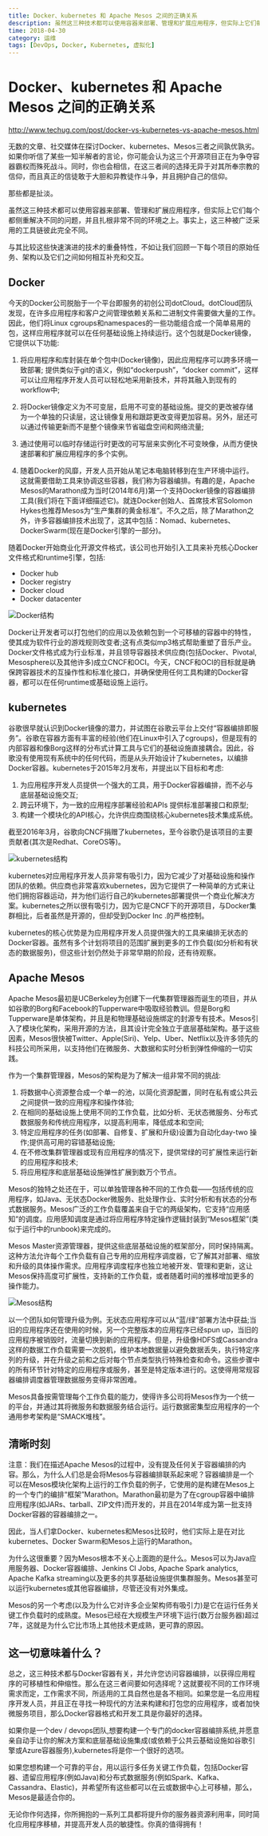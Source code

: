 ```yaml
---
title: Docker、kubernetes 和 Apache Mesos 之间的正确关系
description: 虽然这三种技术都可以使用容器来部署、管理和扩展应用程序，但实际上它们每个都侧重解决不同的问题，并且扎根非常不同的环境之上。
time: 2018-04-30
category: 运维
tags: [DevOps, Docker, Kubernetes, 虚拟化]
---
```


# Docker、kubernetes 和 Apache Mesos 之间的正确关系

<http://www.techug.com/post/docker-vs-kubernetes-vs-apache-mesos.html>

无数的文章、社交媒体在探讨Docker、kubernetes、Mesos三者之间孰优孰劣。如果你听信了某些一知半解者的言论，你可能会认为这三个开源项目正在为争夺容器霸权而殊死战斗。同时，你也会相信，在这三者间的选择无异于对其所奉宗教的信仰，而且真正的信徒敢于大胆和异教徒作斗争，并且拥护自己的信仰。

那些都是扯淡。

虽然这三种技术都可以使用容器来部署、管理和扩展应用程序，但实际上它们每个都侧重解决不同的问题，并且扎根非常不同的环境之上。事实上，这三种被广泛采用的工具链彼此完全不同。

与其比较这些快速演进的技术的重叠特性，不如让我们回顾一下每个项目的原始任务、架构以及它们之间如何相互补充和交互。

## Docker

今天的Docker公司脱胎于一个平台即服务的初创公司dotCloud。dotCloud团队发现，在许多应用程序和客户之间管理依赖关系和二进制文件需要做大量的工作。因此，他们将Linux cgroups和namespaces的一些功能组合成一个简单易用的包，这样应用程序就可以在任何基础设施上持续运行。这个包就是Docker镜像，它提供以下功能:

1. 将应用程序和库封装在单个包中(Docker镜像)，因此应用程序可以跨多环境一致部署;
提供类似于git的语义，例如“dockerpush”，“docker commit”，这样可以让应用程序开发人员可以轻松地采用新技术，并将其融入到现有的workflow中;

2. 将Docker镜像定义为不可变层，启用不可变的基础设施。提交的更改被存储为一个单独的只读层，这让镜像复用和跟踪更改变得更加容易。另外，层还可以通过传输更新而不是整个镜像来节省磁盘空间和网络流量;

3. 通过使用可以临时存储运行时更改的可写层来实例化不可变映像，从而方便快速部署和扩展应用程序的多个实例。

4. 随着Docker的风靡，开发人员开始从笔记本电脑转移到在生产环境中运行。这就需要借助工具来协调这些容器，我们称为容器编排。有趣的是，Apache Mesos的Marathon成为当时(2014年6月)第一个支持Docker镜像的容器编排工具(我们将在下面详细描述它)。就连Docker创始人、首席技术官Solomon Hykes也推荐Mesos为“生产集群的黄金标准”。不久之后，除了Marathon之外，许多容器编排技术出现了，这其中包括：Nomad、kubernetes、DockerSwarm(现在是Docker引擎的一部分)。

随着Docker开始商业化开源文件格式，该公司也开始引入工具来补充核心Docker文件格式和runtime引擎，包括:

* Docker hub
* Docker registry
* Docker cloud
* Docker datacenter

![Docker结构](./files/kubernetes-docker-mesos-docker.png)

​Docker让开发者可以打包他们的应用以及依赖包到一个可移植的容器中的特性，使其成为软件行业的游戏规则改变者;这有点类似mp3格式帮助重塑了音乐产业。Docker文件格式成为行业标准，并且领导容器技术供应商(包括Docker、Pivotal, Mesosphere以及其他许多)成立CNCF和OCI。今天，CNCF和OCI的目标就是确保跨容器技术的互操作性和标准化接口，并确保使用任何工具构建的Docker容器，都可以在任何runtime或基础设施上运行。

## kubernetes

谷歌很早就认识到Docker镜像的潜力，并试图在谷歌云平台上交付“容器编排即服务”。谷歌在容器方面有丰富的经验(他们在Linux中引入了cgroups)，但是现有的内部容器和像Borg这样的分布式计算工具与它们的基础设施直接耦合。因此，谷歌没有使用现有系统中的任何代码，而是从头开始设计了kubernetes，以编排Docker容器。kubernetes于2015年2月发布，并提出以下目标和考虑:

1. 为应用程序开发人员提供一个强大的工具，用于Docker容器编排，而不必与底层基础设施交互;
2. 跨云环境下，为一致的应用程序部署经验和APIs 提供标准部署接口和原型;
3. 构建一个模块化的API核心，允许供应商围绕核心kubernetes技术集成系统。

截至2016年3月，谷歌向CNCF捐赠了kubernetes，至今谷歌仍是该项目的主要贡献者(其次是Redhat、CoreOS等)。

![kubernetes结构](./files/kubernetes-docker-mesos-kubernetes.png)

kubernetes对应用程序开发人员非常有吸引力，因为它减少了对基础设施和操作团队的依赖。供应商也非常喜欢kubernetes，因为它提供了一种简单的方式来让他们拥抱容器运动，并为他们运行自己的kubernetes部署提供一个商业化解决方案。kubernetes之所以很有吸引力，因为它是CNCF下的开源项目，与Docker集群相比，后者虽然是开源的，但却受到Docker Inc .的严格控制。

kubernetes的核心优势是为应用程序开发人员提供强大的工具来编排无状态的Docker容器。虽然有多个计划将项目的范围扩展到更多的工作负载(如分析和有状态的数据服务)，但这些计划仍然处于非常早期的阶段，还有待观察。

## Apache Mesos

Apache Mesos最初是UCBerkeley为创建下一代集群管理器而诞生的项目，并从如谷歌的Borg和Facebook的Tupperware中吸取经验教训。但是Borg和Tupperware是单体架构，并且是和物理基础设施绑定的封源专有技术。Mesos引入了模块化架构，采用开源的方法，且其设计完全独立于底层基础架构。基于这些因素，Mesos很快被Twitter、Apple(Siri)、Yelp、Uber、Netflix以及许多领先的科技公司所采用，以支持他们在微服务、大数据和实时分析到弹性伸缩的一切实践。

作为一个集群管理器，Mesos的架构是为了解决一组非常不同的挑战:

1. 将数据中心资源整合成一个单一的池，以简化资源配置，同时在私有或公共云之间提供一致的应用程序和操作体验;
2. 在相同的基础设施上使用不同的工作负载，比如分析、无状态微服务、分布式数据服务和传统应用程序，以提高利用率，降低成本和空间;
3. 特定应用程序的任务(如部署、自修复、扩展和升级)设置为自动化day-two 操作;提供高可用的容错基础设施;
4. 在不修改集群管理器或现有应用程序的情况下，提供常绿的可扩展性来运行新的应用程序和技术;
5. 将应用程序和底层基础设施弹性扩展到数万个节点。

Mesos的独特之处还在于，可以单独管理各种不同的工作负载——包括传统的应用程序，如Java、无状态Docker微服务、批处理作业、实时分析和有状态的分布式数据服务。Mesos广泛的工作负载覆盖来自于它的两级架构，它支持“应用感知”的调度。应用感知调度是通过将应用程序特定操作逻辑封装到“Mesos框架”(类似于运行中的runbook)来完成的。

Mesos Master资源管理器，提供这些底层基础设施的框架部分，同时保持隔离。这种方法允许每个工作负载有自己专用的应用程序调度器，它了解其对部署、缩放和升级的具体操作需求。应用程序调度程序也独立地被开发、管理和更新，这让Mesos保持高度可扩展性，支持新的工作负载，或者随着时间的推移增加更多的操作能力。

![Mesos结构](./files/kubernetes-docker-mesos-mesos.png)

以一个团队如何管理升级为例。无状态应用程序可以从“蓝/绿”部署方法中获益;当旧的应用程序还在使用的时候，另一个完整版本的应用程序已经spun up，当旧的应用程序被销毁时，流量切换到新的应用程序。但是，升级像HDFS或Cassandra这样的数据工作负载需要一次脱机，维护本地数据量以避免数据丢失，执行特定序列的升级，并在升级之前和之后对每个节点类型执行特殊检查和命令。这些步骤中的所有环节针对特定的应用程序或服务，甚至是特定版本进行的。这使得用常规容器编排调度器管理数据服务变得非常困难。

Mesos具备按需管理每个工作负载的能力，使得许多公司将Mesos作为一个统一的平台，并通过其将微服务和数据服务结合运行。运行数据密集型应用程序的一个通用参考架构是“SMACK堆栈”。

## 清晰时刻

注意：我们在描述Apache Mesos的过程中，没有提及任何关于容器编排的内容。那么，为什么人们总是会将Mesos与容器编排联系起来呢？容器编排是一个可以在Mesos模块化架构上运行的工作负载的例子，它使用的是构建在Mesos上的一个专门的编排“框架”Marathon。Marathon最初是为了在cgroup容器中编排应用程序(如JARs、tarball、ZIP文件)而开发的，并且在2014年成为第一批支持Docker容器的容器编排之一。

因此，当人们拿Docker、kubernetes和Mesos比较时，他们实际上是在对比kubernetes、Docker Swarm和Mesos上运行的Marathon。

为什么这很重要？因为Mesos根本不关心上面跑的是什么。Mesos可以为Java应用服务器、Docker容器编排、Jenkins CI Jobs, Apache Spark analytics, Apache Kafka streaming以及更多的共享基础设施提供集群服务。Mesos甚至可以运行kubernetes或其他容器编排，尽管还没有对外集成。

Mesos的另一个考虑(以及为什么它对许多企业架构师有吸引力)是它在运行任务关键工作负载时的成熟度。Mesos已经在大规模生产环境下运行(数万台服务器)超过7年，这就是为什么它比市场上其他技术更成熟，更可靠的原因。

## 这一切意味着什么？

总之，这三种技术都与Docker容器有关，并允许您访问容器编排，以获得应用程序的可移植性和伸缩性。那么在这三者间要如何选择呢？这就要视不同的工作环境需求而定，工作需求不同，所适用的工具自然也是各不相同。如果您是一名应用程序开发人员，并且正在寻找一种现代的方法来构建和打包您的应用程序，或者加快微服务项目，那么Docker容器格式和开发工具是你最好的选择。

如果你是一个dev / devops团队,想要构建一个专门的docker容器编排系统,并愿意亲自动手让你的解决方案和底层基础设施集成(或依赖于公共云基础设施如谷歌引擎或Azure容器服务),kubernetes将是你一个很好的选项。

如果您想构建一个可靠的平台，用以运行多任务关键工作负载，包括Docker容器、遗留应用程序(例如Java)和分布式数据服务(例如Spark、Kafka、Cassandra、Elastic)，并希望所有这些都可以在云或数据中心上可移植，那么，Mesos是最适合你的。

无论你作何选择，你所拥抱的一系列工具都将提升你的服务器资源利用率，同时简化应用程序移植，并提高开发人员的敏捷性。你真的值得拥有！
